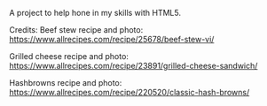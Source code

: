 A project to help hone in my skills with HTML5.

Credits:
Beef stew recipe and photo: https://www.allrecipes.com/recipe/25678/beef-stew-vi/

Grilled cheese recipe and photo: https://www.allrecipes.com/recipe/23891/grilled-cheese-sandwich/

Hashbrowns recipe and photo: https://www.allrecipes.com/recipe/220520/classic-hash-browns/